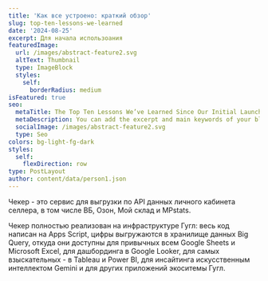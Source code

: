 ```yaml
---
title: 'Как все устроено: краткий обзор'
slug: top-ten-lessons-we-learned
date: '2024-08-25'
excerpt: Для начала использоания
featuredImage:
  url: /images/abstract-feature2.svg
  altText: Thumbnail
  type: ImageBlock
  styles:
    self:
      borderRadius: medium
isFeatured: true
seo:
  metaTitle: The Top Ten Lessons We’ve Learned Since Our Initial Launch
  metaDescription: You can add the excerpt and main keywords of your blog post here.
  socialImage: /images/abstract-feature2.svg
  type: Seo
colors: bg-light-fg-dark
styles:
  self:
    flexDirection: row
type: PostLayout
author: content/data/person1.json
---
```

Чекер - это сервис для выгрузки по API данных личного кабинета селлера, в том числе ВБ, Озон, Мой склад и MPstats.

Чекер полностью реализован на инфраструктуре Гугл: весь код написан на Apps Script, цифры выгружаются в хранилище данных Big Query, откуда они доступны для привычных всем Google Sheets и Microsoft Excel, для дашбординга в Google Looker, для самых взыскательных - в Tableau и Power BI, для инсайтинга искусственным интеллектом Gemini и для других приложений экоситемы Гугл.



